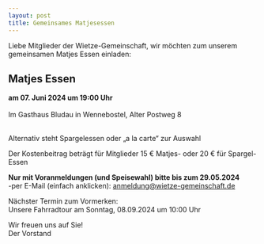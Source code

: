 ```yaml
---
layout: post
title: Gemeinsames Matjesessen
---
```

Liebe Mitglieder der Wietze-Gemeinschaft,
wir möchten zum unserem gemeinsamen Matjes Essen einladen:

<h2>Matjes Essen</h2>

**am 07. Juni 2024 um 19:00 Uhr**  
<br>Im Gasthaus Bludau in Wennebostel, Alter Postweg 8  

<br>Alternativ steht Spargelessen oder „a la carte“ zur Auswahl

Der Kostenbeitrag beträgt für Mitglieder
15 € Matjes- oder 20 € für Spargel-Essen  

**Nur mit Voranmeldungen (und Speisewahl) bitte bis zum 29.05.2024**  
-per E-Mail (einfach anklicken):   <a href="&#109;&#97;&#105;&#108;&#116;&#111;&#58;&#97;&#110;&#109;&#101;&#108;&#100;&#117;&#110;&#103;&#64;&#119;&#105;&#101;&#116;&#122;&#101;&#45;&#103;&#101;&#109;&#101;&#105;&#110;&#115;&#99;&#104;&#97;&#102;&#116;&#46;&#100;&#101;?subject=Anmeldung%20zum%20Matjesessen%202024&body=Hallo%20Wietze-Gemeinschaft,%0A%0AIch/Wir%20möchte(n)%20mich/uns%20mit%20___%20Person(en)%20anmelden.%0ANamen:%0A%0AIch/Wir%20möchte(n)%20gern%20essen:%0A___%20Matjes%0A___%20Spargel%0A___%20al-a-carte">anmeldung@wietze-gemeinschaft.de</a>

Nächster Termin zum Vormerken:  
Unsere Fahrradtour am Sonntag, 08.09.2024 um 10:00 Uhr

Wir freuen uns auf Sie!  
Der Vorstand
